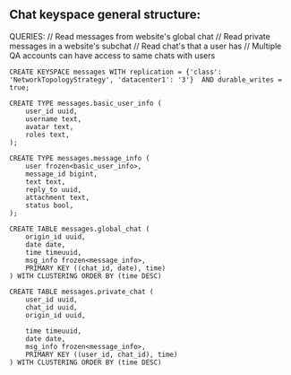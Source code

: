 ## Chat keyspace general structure:

QUERIES:
// Read messages from website's global chat
// Read private messages in a website's subchat
// Read chat's that a user has
// Multiple QA accounts can have access to same chats with users

```
CREATE KEYSPACE messages WITH replication = {'class': 'NetworkTopologyStrategy', 'datacenter1': '3'}  AND durable_writes = true;

CREATE TYPE messages.basic_user_info (
    user_id uuid,
    username text,
    avatar text,
    roles text,
);

CREATE TYPE messages.message_info (
    user frozen<basic_user_info>,
    message_id bigint,
    text text,
    reply_to uuid,
    attachment text,
    status bool,
);

CREATE TABLE messages.global_chat (
    origin_id uuid,
    date date,
    time timeuuid,
    msg_info frozen<message_info>,
    PRIMARY KEY ((chat_id, date), time)
) WITH CLUSTERING ORDER BY (time DESC)

CREATE TABLE messages.private_chat (
    user_id uuid,
    chat_id uuid,
    origin_id uuid,

    time timeuuid,
    date date,
    msg_info frozen<message_info>,
    PRIMARY KEY ((user_id, chat_id), time)
) WITH CLUSTERING ORDER BY (time DESC)
```